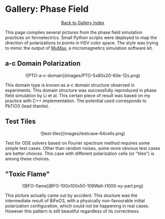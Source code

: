 # Gallery: Phase Field

<center><a class="button_blue_bordered" href="gallery.html">Back to Gallery Index</a></center>

This page compiles several pictures from the phase field simulation practices on
ferroelectrics. Small Python scripts were deployed to map the direction of
polarizations to points in HSV color space. The style was trying to mimic the
output of [MuMax](http://mumax.github.io), a micromagnetics simulation software
kit.

## a-c Domain Polarization

<center>
![PTO-a-c-domain](images/PTO-5x80x20-60e-12s.png)
</center>

This domain type is known as a-c domain structure observed in experiments. This
domain structure was successfully reproduced in phase field simulation by Li et
al. This certain piece of result was based on my practice with C++
implementation. The potential used corresponds to PbTiO3 (lead titanite).

## Test Tiles

<center>
![test-tiles](images/testcase-64cells.png)
</center>

Test for ODE solvers based on Fourier spectrum method requires some simple test
cases. Other than random noises, some more obvious test cases are better
choices. This case with different polarization cells (or "tiles") is among
these choices.

## "Toxic Flame"

<center>
![BFO-flame](BFO-100x100x50-109Wall-t1000-xy-part.png)
</center>

This picture actually came out by accident. This stucture was the intermediate
result of BiFeO3, with a physically non-favourable initial polarization
configuration, which could not be happening in real cases. However this pattern
is still beautiful regardless of its correctness.